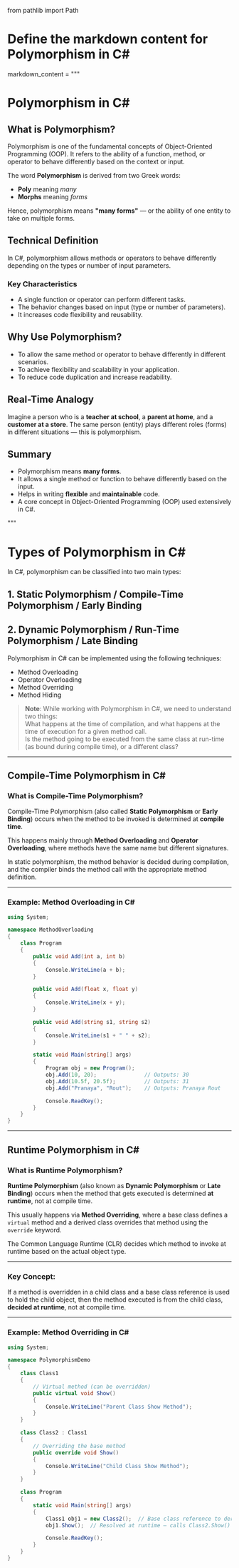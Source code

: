 from pathlib import Path

# Define the markdown content for Polymorphism in C#
markdown_content = """
# Polymorphism in C#

## What is Polymorphism?

Polymorphism is one of the fundamental concepts of Object-Oriented Programming (OOP). It refers to the ability of a function, method, or operator to behave differently based on the context or input.

The word **Polymorphism** is derived from two Greek words:
- **Poly** meaning *many*
- **Morphs** meaning *forms*

Hence, polymorphism means **"many forms"** — or the ability of one entity to take on multiple forms.

## Technical Definition

In C#, polymorphism allows methods or operators to behave differently depending on the types or number of input parameters.

### Key Characteristics
- A single function or operator can perform different tasks.
- The behavior changes based on input (type or number of parameters).
- It increases code flexibility and reusability.

## Why Use Polymorphism?
- To allow the same method or operator to behave differently in different scenarios.
- To achieve flexibility and scalability in your application.
- To reduce code duplication and increase readability.

## Real-Time Analogy

Imagine a person who is a **teacher at school**, a **parent at home**, and a **customer at a store**. The same person (entity) plays different roles (forms) in different situations — this is polymorphism.

## Summary

- Polymorphism means **many forms**.
- It allows a single method or function to behave differently based on the input.
- Helps in writing **flexible** and **maintainable** code.
- A core concept in Object-Oriented Programming (OOP) used extensively in C#.

"""

# Types of Polymorphism in C#

In C#, polymorphism can be classified into two main types:

## 1. Static Polymorphism / Compile-Time Polymorphism / Early Binding
## 2. Dynamic Polymorphism / Run-Time Polymorphism / Late Binding

Polymorphism in C# can be implemented using the following techniques:

- Method Overloading  
- Operator Overloading  
- Method Overriding  
- Method Hiding

> **Note**: While working with Polymorphism in C#, we need to understand two things:  
> What happens at the time of compilation, and what happens at the time of execution for a given method call.  
> Is the method going to be executed from the same class at run-time (as bound during compile time), or a different class?

---

## Compile-Time Polymorphism in C#

### What is Compile-Time Polymorphism?

Compile-Time Polymorphism (also called **Static Polymorphism** or **Early Binding**) occurs when the method to be invoked is determined at **compile time**.

This happens mainly through **Method Overloading** and **Operator Overloading**, where methods have the same name but different signatures.

In static polymorphism, the method behavior is decided during compilation, and the compiler binds the method call with the appropriate method definition.

---

### Example: Method Overloading in C#

```csharp
using System;

namespace MethodOverloading
{
    class Program
    {
        public void Add(int a, int b)
        {
            Console.WriteLine(a + b);
        }

        public void Add(float x, float y)
        {
            Console.WriteLine(x + y);
        }

        public void Add(string s1, string s2)
        {
            Console.WriteLine(s1 + " " + s2);
        }

        static void Main(string[] args)
        {
            Program obj = new Program();
            obj.Add(10, 20);               // Outputs: 30
            obj.Add(10.5f, 20.5f);         // Outputs: 31
            obj.Add("Pranaya", "Rout");    // Outputs: Pranaya Rout

            Console.ReadKey();
        }
    }
}
```

---

## Runtime Polymorphism in C#

### What is Runtime Polymorphism?

**Runtime Polymorphism** (also known as **Dynamic Polymorphism** or **Late Binding**) occurs when the method that gets executed is determined **at runtime**, not at compile time.

This usually happens via **Method Overriding**, where a base class defines a `virtual` method and a derived class overrides that method using the `override` keyword.

The Common Language Runtime (CLR) decides which method to invoke at runtime based on the actual object type.

---

### Key Concept:

If a method is overridden in a child class and a base class reference is used to hold the child object, then the method executed is from the child class, **decided at runtime**, not at compile time.

---

### Example: Method Overriding in C#

```csharp
using System;

namespace PolymorphismDemo
{
    class Class1
    {
        // Virtual method (can be overridden)
        public virtual void Show()
        {
            Console.WriteLine("Parent Class Show Method");
        }
    }

    class Class2 : Class1
    {
        // Overriding the base method
        public override void Show()
        {
            Console.WriteLine("Child Class Show Method");
        }
    }

    class Program
    {
        static void Main(string[] args)
        {
            Class1 obj1 = new Class2();  // Base class reference to derived class object
            obj1.Show();  // Resolved at runtime — calls Class2.Show()

            Console.ReadKey();
        }
    }
}
```